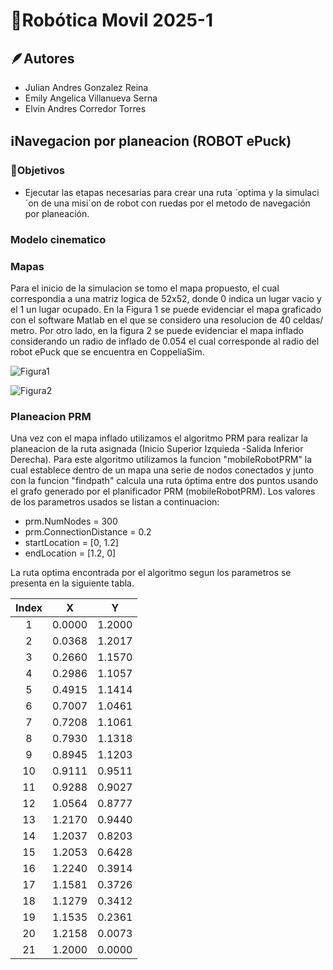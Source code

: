 # 🤖Robótica Movil 2025-1

## 🪶Autores
* Julian Andres Gonzalez Reina
* Emily Angelica Villanueva Serna
* Elvin Andres Corredor Torres

## ℹ️Navegacion por planeacion (ROBOT ePuck)

### 🏁Objetivos
* Ejecutar las etapas necesarias para crear una ruta ´optima y la simulaci´on de una misi´on de robot con ruedas por el metodo de navegación por planeación.

### Modelo cinematico

### Mapas

Para el inicio de la simulacion se tomo el mapa propuesto, el cual correspondia a una matriz logica de 52x52, donde 0 indica un lugar vacio y el 1 un lugar ocupado. En la Figura 1 se puede evidenciar el mapa graficado con el software Matlab en el que se considero una resolucion de 40 celdas/ metro. Por otro lado, en la figura 2 se puede evidenciar el mapa inflado considerando un radio de inflado de 0.054 el cual corresponde al radio del robot ePuck que se encuentra en CoppeliaSim.

![Figura1](https://github.com/user-attachments/assets/3e8ac12a-0fa6-4d04-92d1-9830fac7473d)

![Figura2](https://github.com/user-attachments/assets/737b7126-0a7c-4303-96f3-134ed966bdbc)

### Planeacion PRM

Una vez con el mapa inflado utilizamos el algoritmo PRM para realizar la planeacion de la ruta asignada (Inicio Superior Izquieda -Salida Inferior Derecha). Para este algoritmo utilizamos la funcion "mobileRobotPRM" la cual establece dentro de un mapa una serie de nodos conectados y junto con la funcion "findpath" calcula una ruta óptima entre dos puntos usando el grafo generado por el planificador PRM (mobileRobotPRM). Los valores de los parametros usados se listan a continuacion:

* prm.NumNodes = 300
* prm.ConnectionDistance = 0.2
* startLocation = [0, 1.2]
* endLocation = [1.2, 0]

La ruta optima encontrada por el algoritmo segun los parametros se presenta en la siguiente tabla.

| Index |    X    |    Y    |
|:-----:|:-------:|:-------:|
|   1   | 0.0000  | 1.2000  |
|   2   | 0.0368  | 1.2017  |
|   3   | 0.2660  | 1.1570  |
|   4   | 0.2986  | 1.1057  |
|   5   | 0.4915  | 1.1414  |
|   6   | 0.7007  | 1.0461  |
|   7   | 0.7208  | 1.1061  |
|   8   | 0.7930  | 1.1318  |
|   9   | 0.8945  | 1.1203  |
|  10   | 0.9111  | 0.9511  |
|  11   | 0.9288  | 0.9027  |
|  12   | 1.0564  | 0.8777  |
|  13   | 1.2170  | 0.9440  |
|  14   | 1.2037  | 0.8203  |
|  15   | 1.2053  | 0.6428  |
|  16   | 1.2240  | 0.3914  |
|  17   | 1.1581  | 0.3726  |
|  18   | 1.1279  | 0.3412  |
|  19   | 1.1535  | 0.2361  |
|  20   | 1.2158  | 0.0073  |
|  21   | 1.2000  | 0.0000  |
